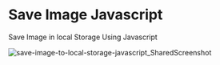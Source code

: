 # Save Image Javascript
Save Image in local Storage Using Javascript

![save-image-to-local-storage-javascript_SharedScreenshot](https://github.com/antoniocarlosfranco/save_image_javascript/assets/20141007/da139b30-300e-49b6-b790-aa3f8d569fe0)
